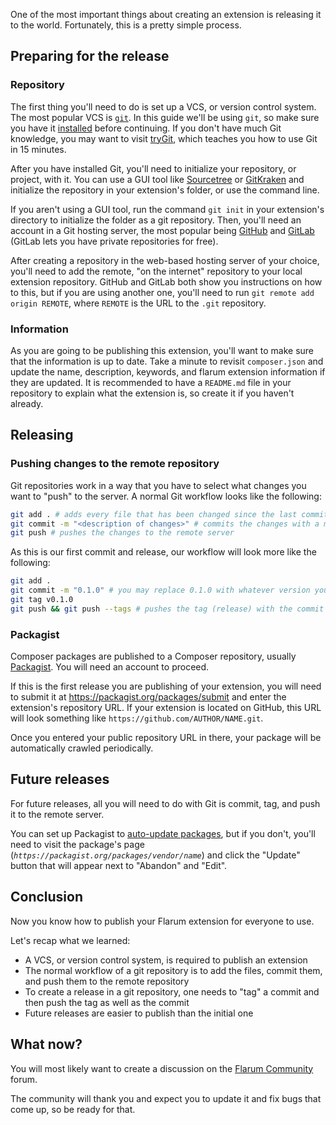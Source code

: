One of the most important things about creating an extension is releasing it to the world. Fortunately, this is a pretty simple process.

## Preparing for the release

### Repository

The first thing you'll need to do is set up a VCS, or version control system.
The most popular VCS is [`git`](https://git-scm.com/). In this guide we'll be using `git`, so make sure you have it [installed](https://git-scm.com/downloads) before continuing.
If you don't have much Git knowledge, you may want to visit [tryGit](https://try.github.io/), which teaches you how to use Git in 15 minutes.

After you have installed Git, you'll need to initialize your repository, or project, with it. You can use a GUI tool like [Sourcetree](https://www.sourcetreeapp.com/) or [GitKraken](https://www.gitkraken.com/) and initialize the repository in your extension's folder, or use the command line.

If you aren't using a GUI tool, run the command `git init` in your extension's directory to initialize the folder as a git repository.
Then, you'll need an account in a Git hosting server, the most popular being [GitHub](https://github.com) and [GitLab](https://gitlab.com) (GitLab lets you have private repositories for free).

After creating a repository in the web-based hosting server of your choice, you'll need to add the remote, "on the internet" repository to your local extension repository.
GitHub and GitLab both show you instructions on how to this, but if you are using another one, you'll need to run `git remote add origin REMOTE`, where `REMOTE` is the URL to the `.git` repository.


### Information

As you are going to be publishing this extension, you'll want to make sure that the information is up to date.
Take a minute to revisit `composer.json` and update the name, description, keywords, and flarum extension information if they are updated.
It is recommended to have a `README.md` file in your repository to explain what the extension is, so create it if you haven't already.

## Releasing

### Pushing changes to the remote repository

Git repositories work in a way that you have to select what changes you want to "push" to the server.
A normal Git workflow looks like the following:

```bash
git add . # adds every file that has been changed since the last commit
git commit -m "<description of changes>" # commits the changes with a message
git push # pushes the changes to the remote server
```

As this is our first commit and release, our workflow will look more like the following:

```bash
git add .
git commit -m "0.1.0" # you may replace 0.1.0 with whatever version you want to start with, usually 0.1.0 or 0.1.0-beta
git tag v0.1.0
git push && git push --tags # pushes the tag (release) with the commit
```

### Packagist

Composer packages are published to a Composer repository, usually [Packagist](https://packagist.org/). You will need an account to proceed.

If this is the first release you are publishing of your extension, you will need to submit it at https://packagist.org/packages/submit and enter the extension's repository URL.
If your extension is located on GitHub, this URL will look something like `https://github.com/AUTHOR/NAME.git`.

Once you entered your public repository URL in there, your package will be automatically crawled periodically.

## Future releases

For future releases, all you will need to do with Git is commit, tag, and push it to the remote server.

You can set up Packagist to [auto-update packages](https://packagist.org/about#how-to-update-packages), but if you don't, you'll need to visit the package's page (_`https://packagist.org/packages/vendor/name`_) and click the "Update" button that will appear next to "Abandon" and "Edit".

## Conclusion

Now you know how to publish your Flarum extension for everyone to use.

Let's recap what we learned:

* A VCS, or version control system, is required to publish an extension
* The normal workflow of a git repository is to add the files, commit them, and push them to the remote repository
* To create a release in a git repository, one needs to "tag" a commit and then push the tag as well as the commit
* Future releases are easier to publish than the initial one

## What now?

You will most likely want to create a discussion on the [Flarum Community](http://discuss.flarum.org/) forum.

The community will thank you and expect you to update it and fix bugs that come up, so be ready for that.
